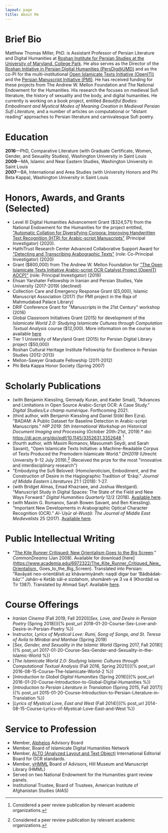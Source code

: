 ```yaml
---
layout: page
title: About Me
---
```


# Brief Bio

Matthew Thomas Miller, PhD. is Assistant Professor of Persian Literature and Digital Humanities at [Roshan Institute for Persian Studies at the University of Maryland, College Park](http://sllc.umd.edu/persian). He also serves as the Director of the [Roshan Initiative in Persian Digital Humanities (PersDig@UMD)](http://persdig.umd.edu/) and as the co-PI for the multi-institutional [Open Islamicate Texts Initiative (OpenITI)](http://iti-corpus.github.io/) and the [Persian Manuscript Initiative (PMI)](http://www.persianmanuscript.org/). He has received funding for these projects from The Andrew W. Mellon Foundation and The National Endowment for the Humanities. His research the focuses on medieval Sufi literature, the history of sexuality and the body, and digital humanities. He currently is working on a book project, entitled *Beautiful Bodies: Embodiment and Mystical Modes of Meaning Creation in Medieval Persian Sufi Literature,* and a number of articles on computational or “distant reading” approaches to Persian literature and carnivalesque Sufi poetry. 

# Education

**2016**—PhD, Comparative Literature (with Graduate Certificate, Women, Gender, and Sexuality Studies), Washington University in Saint Louis     
**2009**—MA, Islamic and Near Eastern Studies, Washington University in Saint Louis   
**2007**—BA, International and Area Studies (with University Honors and Phi Beta Kappa), Washington University in Saint Louis

# Honors, Awards, and Grants (Selected)

* Level III Digital Humanities Advancement Grant ($324,571) from the National Endowment for the Humanities for the project entitled, ["Automatic Collation for Diversifying Corpora: Improving Handwritten Text Recognition (HTR) for Arabic-script Manuscripts"](https://twitter.com/M_T_Miller/status/1339315848373297158) (Principal Investigator) (2020).      
* HathiTrust Research Center Advanced Collaborative Support Award for ["Detecting and Transcribing Arabographic Texts"](https://www.hathitrust.org/htrc-awards-three-acs-projects) (role: Co-Principal Investigator) (2020)      
* Grant ($800,000) from The Andrew W. Mellon Foundation for ["The Open Islamicate Texts Initiative Arabic-script OCR Catalyst Project (OpenITI AOCP)"](https://medium.com/@openiti/openiti-aocp-9802865a6586) (role: Principal Investigator) (2019)   
* Ehsan Yarshater Fellowship in Iranian and Persian Studies, Yale University (2017-2019) (declined)    
* Collection Care and Emergency Response Grant (£5,000), Islamic Manuscript Association (2017) (for PMI project in the Raja of Mahmudabad Palace Library)    
* DRIF Conference Grant for "Manuscripts in the 21st Century" workshop (2016)   
* Global Classroom Initiatives Grant (2015) for development of the *Islamicate World 2.0: Studying Islamicate Cultures through Computation Textual Analysis* course ($12,000). More information on the course is available [here](http://islamicate-dh.github.io/IW2Course_2016/)   
* Tier 1 University of Maryland Grant (2015) for Persian Digital Library project ($50,000)   
* Roshan Cultural Heritage Institute Fellowship for Excellence in Persian Studies (2012-2013)   
* Mellon-Sawyer Graduate Fellowship (2011-2012)    
* Phi Beta Kappa Honor Society (Spring 2007)    


# Scholarly Publications  
     
* (with Benjamin Kiessling, Gennady Kuran, and Kader Smail), "Advances and Limitations in Open Source Arabic-Script OCR: A Case Study." *Digital Studies/Le champ numérique*. Forthcoming 2021.    
* (third author, with Benjamin Kiessling and Daniel Stökl Ben Ezra). "BADAM: A Public Dataset for Baseline Detection in Arabic-script Manuscripts." *HIP 2019: 5th International Workshop on Historical Document Imaging and Processing* (October 20th-21st, 2019).* doi: https://dl.acm.org/doi/pdf/10.1145/3352631.3352648 [^1]    
* (fourth author, with Maxim Romanov, Masoumeh Seydi, and Sarah Savant), "Open Islamicate Texts Initiative: a Machine-Readable Corpus of Texts Produced the Premodern Islamicate World." *DH2019* (Utrecht University 9-12 July 2019).[^1] (Received the prize for the most "innovative and interdisciplinary research")
* "Embodying the Sufi Beloved: (Homo)eroticism, Embodiment, and the Construction of Desire in the Hagiographic Tradition of ‘Erâqi." *Journal of Middle Eastern Literatures* 21:1 (2018): 1-27.     
* (with Bridget Almas, Emad Khazraee, and Joshua Westgard). "Manuscript Study in Digital Spaces: The State of the Field and New Ways Forward." *Digital Humanities Quarterly* 12/2 (2018). [Available here](http://www.digitalhumanities.org/dhq/vol/12/2/000374/000374.html).   
* (with Maxim G. Romanov, Sarah Bowen Savant, and Ben Kiessling). “Important New Developments in Arabographic Optical Character Recognition (OCR).” *Al-ʿUṣūr al-Wusṭā: The Journal of Middle East Medievalists* 25 (2017). [Available here](https://ajs.hcommons.org/deposits/item/hc:16627/).

[^1]: Considered a peer review publication by relevant academic organizations.

# Public Intellectual Writing

 * “[The Kite Runner Critiqued: New Orientalism Goes to the Big Screen](http://www.commondreams.org/views/2008/01/05/kite-runner-critiqued-new-orientalism-goes-big-screen).” *CommonDreams* (Jan 2008). Available for download [here](https://www.academia.edu/6972322/The_Kite_Runner_Critiqued_New_Orientalism_ Goes_to_the_Big_Screen). Translated into Persian: “Ravâyati neo-orientâlisti az khâvarmiyâneh: naqdi digar bar ‘Bâdbâdak-bâz’.” Jahân-e Ketâb sâl-e sizdahom, shomâreh-ye 3 va 4 (Khordâd va Tir 1387). Translated by Ahmad Sayf. Available [here](http://www.ensani.ir/fa/content/236052/default.aspx).     

# Course Offerings

* *Iranian Cinema* (Fall 2019, Fall 2020)[*Sex, Love, and Desire in Persian Poetry* (Spring 2018)]({% post_url 2018-01-20-Course-Sex-Love-and-Desire-in-Persian-Poetry %})     
* Instructor, *Lyrics of Mystical Love: Rumi, Song of Songs, and St. Teresa of Avila to Mirabai and Manhae* (Spring 2019)      
* [*Sex, Gender, and Sexuality in the Islamic World* (Spring 2017, Fall 2018)]({% post_url 2017-01-20-Course-Sex-Gender-and-Sexuality-in-the-Islamic-World %})    
* [*The Islamicate World 2.0: Studying Islamic Cultures through Computational Textual Analysis* (Fall 2016, Spring 2021)]({% post_url 2016-08-15-Course-The-Islamicate-World-2 %})     
* [*Introduction to Global Digital Humanities* (Spring 2016)]({% post_url 2016-01-20-Course-Introduction-to-Global-Digital-Humanities %})   
* [*Introduction to Persian Literature in Translation* (Spring 2015, Fall 2017)]({% post_url 2015-01-20-Course-Introduction-to-Persian-Literature-in-Translation %})   
* [*Lyrics of Mystical Love, East and West* (Fall 2014)]({% post_url 2014-08-15-Course-Lyrics-of-Mystical-Love-East-and-West %})   

# Service to Profession		

* Member, [Alpheios](https://alpheios.net/) Advisory Board        
* Member, Board of Islamicate Digital Humanities Network     
* Member, [ALTO (Analyzed Layout and Text Object)](https://www.loc.gov/standards/alto/) International Editorial Board for OCR standards.     
* Member, [vHMML](https://www.vhmml.org/) Board of Advisors, Hill Museum and Manuscript Library (HMML)          
* Served on two National Endowment for the Humanities grant review panels.     
* Institutional Trustee, Board of Trustees, American Institute of Afghanistan Studies (AIAS)     
